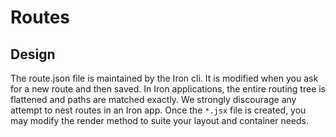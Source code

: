 # Routes
## Design
The route.json file is maintained by the Iron cli. It is modified when you
ask for a new route and then saved. In Iron applications, the entire routing
tree is flattened and paths are matched exactly. We strongly discourage any
attempt to nest routes in an Iron app. Once the `*.jsx` file is created, you
may modify the render method to suite your layout and container needs.